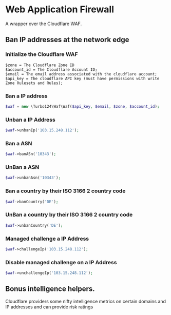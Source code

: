 # Web Application Firewall

A wrapper over the Cloudflare WAF.

## Ban IP addresses at the network edge

### Initialize the Cloudflare WAF

```
$zone = The Cloudflare Zone ID
$account_id = The Cloudflare Account ID;
$email = The email address associated with the cloudflare account;
$api_key = The cloudflare API key (must have permissions with write Zone Rulesets and Rules);

```

### Ban a IP address

```php
$waf = new \Turbo124\Waf\Waf($api_key, $email, $zone, $account_id);
```

### Unban a IP Address

```php
$waf->unbanIp('103.15.248.112');
```

### Ban a ASN

```php
$waf->banASn('10343');
```

### UnBan a ASN

```php
$waf->unbanAsn('10343');
```

### Ban a country by their ISO 3166 2 country code

```php
$waf->banCountry('DE');
```

### UnBan a country by their ISO 3166 2 country code

```php
$waf->unbanCountry('DE');
```

### Managed challenge a IP Address

```php
$waf->challengeIp('103.15.248.112');
```

### Disable managed challenge on a IP Address

```php
$waf->unchallengeIp('103.15.248.112');
```

## Bonus intelligence helpers.

Cloudflare providers some nifty intelligence metrics on certain domains and IP addresses and can provide risk ratings